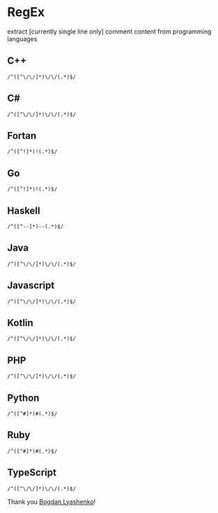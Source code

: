 # RegEx 
extract [currently single line only] comment content from programming languages

## C++
`/^([^\/\/]*)\/\/(.*)$/`

## C#
`/^([^\/\/]*)\/\/(.*)$/`

## Fortan
`/^([^!]*)!(.*)$/`

## Go
`/^([^!]*)!(.*)$/`

## Haskell
`/^([^--]*)--(.*)$/`

## Java
`/^([^\/\/]*)\/\/(.*)$/`

## Javascript
`/^([^\/\/]*)\/\/(.*)$/`

## Kotlin
`/^([^\/\/]*)\/\/(.*)$/`

## PHP
`/^([^\/\/]*)\/\/(.*)$/`

## Python
`/^([^#]*)#(.*)$/`

## Ruby
`/^([^#]*)#(.*)$/`

## TypeScript
`/^([^\/\/]*)\/\/(.*)$/`


Thank you <a href="https://github.com/Bogdan-Lyashenko">Bogdan Lyashenko</a>!
